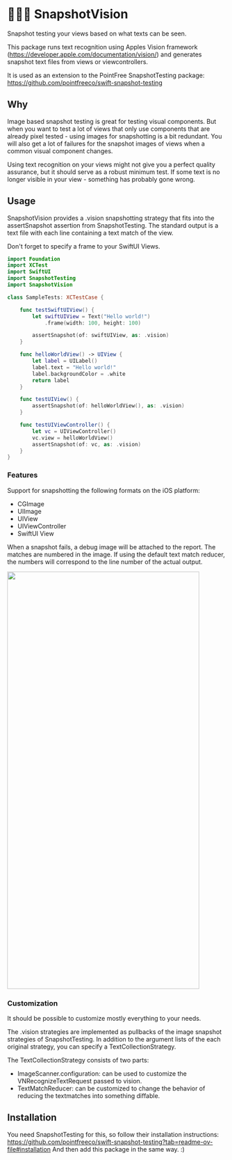 # 📸👀🤖 SnapshotVision

Snapshot testing your views based on what texts can be seen.

This package runs text recognition using Apples Vision framework (https://developer.apple.com/documentation/vision/) 
and generates snapshot text files from views or viewcontrollers.

It is used as an extension to the PointFree SnapshotTesting package: https://github.com/pointfreeco/swift-snapshot-testing

## Why
Image based snapshot testing is great for testing visual components. But when you want to test a lot of views that 
only use components that are already pixel tested - using images for snapshotting is a bit redundant.
You will also get a lot of failures for the snapshot images of views when a common visual component changes.

Using text recognition on your views might not give you a perfect quality assurance, but it should serve as a robust 
minimum test. If some text is no longer visible in your view - something has probably gone wrong.

## Usage
SnapshotVision provides a .vision snapshotting strategy that fits into the assertSnapshot assertion from SnapshotTesting. 
The standard output is a text file with each line containing a text match of the view. 

Don't forget to specify a frame to your SwiftUI Views.

```swift
import Foundation
import XCTest
import SwiftUI
import SnapshotTesting
import SnapshotVision

class SampleTests: XCTestCase {

    func testSwiftUIView() {
        let swiftUIView = Text("Hello world!")
            .frame(width: 100, height: 100)

        assertSnapshot(of: swiftUIView, as: .vision)
    }

    func helloWorldView() -> UIView {
        let label = UILabel()
        label.text = "Hello world!"
        label.backgroundColor = .white
        return label
    }

    func testUIView() {
        assertSnapshot(of: helloWorldView(), as: .vision)
    }

    func testUIViewController() {
        let vc = UIViewController()
        vc.view = helloWorldView()
        assertSnapshot(of: vc, as: .vision)
    }
}

```
### Features
Support for snapshotting the following formats on the iOS platform:
- CGImage
- UIImage
- UIView
- UIViewController
- SwiftUI View

When a snapshot fails, a debug image will be attached to the report. The matches are numbered in the image. If using the default text match reducer, the numbers will correspond to the line number of the actual output.

<img src="https://github.com/gregersson/swift-snapshot-testing-vision/assets/980485/a37b0f09-0aa6-4613-a823-1bc52a3c39be" width="442" height="959">

### Customization
It should be possible to customize mostly everything to your needs.

The .vision strategies are implemented as pullbacks of the image snapshot strategies of SnapshotTesting. In addition 
to the argument lists of the each original strategy, you can specify a TextCollectionStrategy.

The TextCollectionStrategy consists of two parts:
- ImageScanner.configuration: can be used to customize the VNRecognizeTextRequest passed to vision.
- TextMatchReducer: can be customized to change the behavior of reducing the textmatches into something diffable.

## Installation
You need SnapshotTesting for this, so follow their installation instructions:
https://github.com/pointfreeco/swift-snapshot-testing?tab=readme-ov-file#installation
And then add this package in the same way. :)

